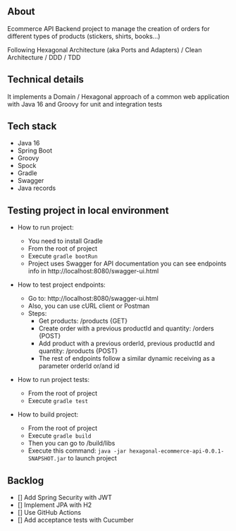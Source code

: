 ## About
Ecommerce API Backend project to manage the creation of orders for different types of products (stickers, shirts, books...)

Following Hexagonal Architecture (aka Ports and Adapters) / Clean Architecture / DDD / TDD

## Technical details
It implements a Domain / Hexagonal approach of a common web application with Java 16 and Groovy for unit and integration tests

## Tech stack
- Java 16
- Spring Boot
- Groovy
- Spock
- Gradle
- Swagger
- Java records

## Testing project in local environment

- How to run project:
    * You need to install Gradle
    * From the root of project
    * Execute `gradle bootRun`
    * Project uses Swagger for API documentation you can see endpoints info in http://localhost:8080/swagger-ui.html

- How to test project endpoints:
  * Go to: http://localhost:8080/swagger-ui.html
  * Also, you can use cURL client or Postman
  * Steps:
    * Get products: /products {GET}
    * Create order with a previous productId and quantity: /orders {POST}
    * Add product with a previous orderId, previous productId and quantity: /products {POST}
    * The rest of endpoints follow a similar dynamic receiving as a parameter orderId or/and id
  
- How to run project tests:
  * From the root of project
  * Execute `gradle test`

- How to build project:
  * From the root of project
  * Execute `gradle build`
  * Then you can go to /build/libs
  * Execute this command: `java -jar hexagonal-ecommerce-api-0.0.1-SNAPSHOT.jar` to launch project

## Backlog
- [] Add Spring Security with JWT
- [] Implement JPA with H2
- [] Use GitHub Actions 
- [] Add acceptance tests with Cucumber



